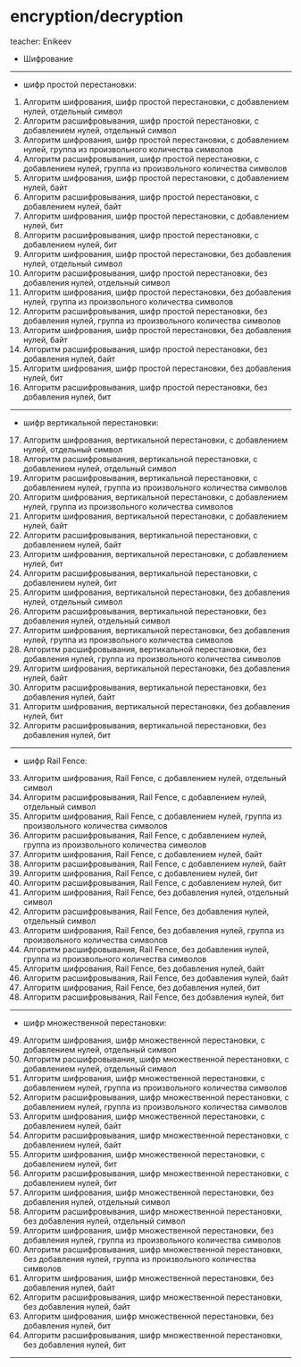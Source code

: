 # encryption/decryption
 teacher: Enikeev

* Шифрование
***
* шифр простой перестановки:
1. Алгоритм шифрования, шифр простой перестановки, с добавлением нулей, отдельный символ 
2. Алгоритм расшифровывания, шифр простой перестановки, с добавлением нулей, отдельный символ 
3. Алгоритм шифрования, шифр простой перестановки, с добавлением нулей, группа из произвольного количества символов 
4. Алгоритм расшифровывания, шифр простой перестановки, с добавлением нулей, группа из произвольного количества символов 
5. Алгоритм шифрования, шифр простой перестановки, с добавлением нулей, байт 
6. Алгоритм расшифровывания, шифр простой перестановки, с добавлением нулей, байт 
7. Алгоритм шифрования, шифр простой перестановки, с добавлением нулей, бит
8. Алгоритм расшифровывания, шифр простой перестановки, с добавлением нулей, бит
9. Алгоритм шифрования, шифр простой перестановки, без добавления нулей, отдельный символ 
10. Алгоритм расшифровывания, шифр простой перестановки, без добавления нулей, отдельный символ 
11. Алгоритм шифрования, шифр простой перестановки, без добавления нулей, группа из произвольного количества символов 
12. Алгоритм расшифровывания, шифр простой перестановки, без добавления нулей, группа из произвольного количества символов 
13. Алгоритм шифрования, шифр простой перестановки, без добавления нулей, байт 
14. Алгоритм расшифровывания, шифр простой перестановки, без добавления нулей, байт 
15. Алгоритм шифрования, шифр простой перестановки, без добавления нулей, бит
16. Алгоритм расшифровывания, шифр простой перестановки, без добавления нулей, бит
***
*  шифр вертикальной перестановки:
17. Алгоритм шифрования, вертикальной перестановки, с добавлением нулей, отдельный символ 
18. Алгоритм расшифровывания, вертикальной перестановки, с добавлением нулей, отдельный символ 
19. Алгоритм расшифровывания, вертикальной перестановки, с добавлением нулей, группа из произвольного количества символов 
20. Алгоритм шифрования, вертикальной перестановки, с добавлением нулей, группа из произвольного количества символов 
21. Алгоритм шифрования, вертикальной перестановки, с добавлением нулей, байт 
22. Алгоритм расшифровывания, вертикальной перестановки, с добавлением нулей, байт 
23. Алгоритм шифрования, вертикальной перестановки, с добавлением нулей, бит
24. Алгоритм расшифровывания, вертикальной перестановки, с добавлением нулей, бит
25. Алгоритм шифрования, вертикальной перестановки, без добавления нулей, отдельный символ 
26. Алгоритм расшифровывания, вертикальной перестановки, без добавления нулей, отдельный символ 
27. Алгоритм шифрования, вертикальной перестановки, без добавления нулей, группа из произвольного количества символов 
28. Алгоритм расшифровывания, вертикальной перестановки, без добавления нулей, группа из произвольного количества символов
29. Алгоритм шифрования, вертикальной перестановки, без добавления нулей, байт 
30. Алгоритм расшифровывания, вертикальной перестановки, без добавления нулей, байт
31. Алгоритм шифрования, вертикальной перестановки, без добавления нулей, бит
32. Алгоритм расшифровывания, вертикальной перестановки, без добавления нулей, бит
***
* шифр Rail Fence:
33. Алгоритм шифрования, Rail Fence, с добавлением нулей, отдельный символ 
34. Алгоритм расшифровывания, Rail Fence, с добавлением нулей, отдельный символ 
35. Алгоритм шифрования, Rail Fence, с добавлением нулей, группа из произвольного количества символов 
36. Алгоритм расшифровывания, Rail Fence, с добавлением нулей, группа из произвольного количества символов
37. Алгоритм шифрования, Rail Fence, с добавлением нулей, байт 
38. Алгоритм расшифровывания, Rail Fence, с добавлением нулей, байт 
39. Алгоритм шифрования, Rail Fence, с добавлением нулей, бит
40. Алгоритм расшифровывания, Rail Fence, с добавлением нулей, бит
41. Алгоритм шифрования, Rail Fence, без добавления нулей, отдельный символ 
42. Алгоритм расшифровывания, Rail Fence, без добавления нулей, отдельный символ
43. Алгоритм шифрования, Rail Fence, без добавления нулей, группа из произвольного количества символов 
44. Алгоритм расшифровывания, Rail Fence, без добавления нулей, группа из произвольного количества символов
45. Алгоритм шифрования, Rail Fence, без добавления нулей, байт 
46. Алгоритм расшифровывания, Rail Fence, без добавления нулей, байт
47. Алгоритм шифрования, Rail Fence, без добавления нулей, бит
48. Алгоритм расшифровывания, Rail Fence, без добавления нулей, бит
 ***
*  шифр множественной перестановки:
49. Алгоритм шифрования, шифр множественной перестановки, с добавлением нулей, отдельный символ 
50. Алгоритм расшифровывания, шифр множественной перестановки, с добавлением нулей, отдельный символ
51. Алгоритм шифрования, шифр множественной перестановки, с добавлением нулей, группа из произвольного количества символов 
52. Алгоритм расшифровывания, шифр множественной перестановки, с добавлением нулей, группа из произвольного количества символов 
53. Алгоритм шифрования, шифр множественной перестановки, с добавлением нулей, байт 
54. Алгоритм расшифровывания, шифр множественной перестановки, с добавлением нулей, байт 
55. Алгоритм шифрования, шифр множественной перестановки, с добавлением нулей, бит
56. Алгоритм расшифровывания, шифр множественной перестановки, с добавлением нулей, бит
57. Алгоритм шифрования, шифр множественной перестановки, без добавления нулей, отдельный символ 
58. Алгоритм расшифровывания, шифр множественной перестановки, без добавления нулей, отдельный символ
59. Алгоритм шифрования, шифр множественной перестановки, без добавления нулей, группа из произвольного количества символов 
60. Алгоритм расшифровывания, шифр множественной перестановки, без добавления нулей, группа из произвольного количества символов 
61. Алгоритм шифрования, шифр множественной перестановки, без добавления нулей, байт 
62. Алгоритм расшифровывания, шифр множественной перестановки, без добавления нулей, байт 
63. Алгоритм шифрования, шифр множественной перестановки, без добавления нулей, бит
64. Алгоритм расшифровывания, шифр множественной перестановки, без добавления нулей, бит
***


 




